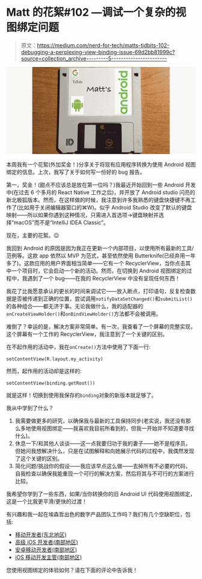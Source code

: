 # Matt 的花絮#102 —调试一个复杂的视图绑定问题

> 原文：<https://medium.com/nerd-for-tech/matts-tidbits-102-debugging-a-perplexing-view-binding-issue-69d2bb81999c?source=collection_archive---------5----------------------->

![](img/38aac84142469fb3e19295382d341213.png)

本周我有一个花絮(外加奖金！)分享关于将现有应用程序转换为使用 Android 视图绑定的信息。上次，我写了关于如何写一份好的 bug 报告。

第一，奖金！(甜点不应该总是放在第一位吗？)我最近开始回到一些 Android 开发中(在过去 6 个多月的 React Native 工作之后)，并开放了 Android studio 闪亮的新北极狐版本。然而，在这样做的时候，我注意到许多我熟悉的键盘快捷键不再工作了(比如用于关闭编辑器窗口的⌘W)。似乎 Android Studio 改变了默认的键盘映射——所以如果你遇到这种情况，只需进入首选项->键盘映射并选择“macOS”而不是“IntelliJ IDEA Classic”。

现在，主要的花絮。😉

我回到 Android 的原因是因为我正在更新一个内部项目，以使用所有最新的工具/范例等。这款 app 依然以 MVP 为范式，甚至依然使用 Butterknife(已经弃用一年多了)。这款应用的用户界面相当简单——它有一个 RecyclerView，当你点击其中一个项目时，它会启动一个新的活动。然而，在切换到 Android 视图绑定的过程中，我遇到了一个 bug——在我的 RecyclerView 中没有呈现任何东西！

我花了比我愿意承认的更长的时间来调试它——放入断点，打印语句，反复检查数据是否被传递到正确的位置，尝试调用`notifyDataSetChanged()`和`submitList()`的各种组合——都无济于事。无论我做什么，我的适配器的`onCreateViewHolder()`和`onBindViewHolder()`方法都不会被调用。

难倒了？幸运的是，解决方案非常简单。有一次，我查看了一个屏幕的完整实现，这个屏幕有一个工作的 RecyclerView，我注意到了一个关键的区别。

在不起作用的活动中，我在`onCreate()`方法中使用了下面一行:

```
setContentView(R.layout.my_activity)
```

然而，起作用的活动却是这样的:

```
setContentView(binding.getRoot())
```

就是这样！切换到使用我保存的`binding`对象的新版本就足够了。

我从中学到了什么？

1.  我需要做更多的研究，以确保我与最新的工具保持同步(老实说，我还没有那么多地使用视图绑定——我喜欢我目前所看到的，但我一开始并不知道要寻找什么)。
2.  休息一下/和其他人谈谈——这一点我要归功于我的妻子——她不是程序员，但她问我想解决什么，只是在试图解释和向她展示代码的过程中，我偶然发现了这个关键的区别。
3.  简化问题/挑战你的假设——我应该早点这么做——去掉所有不必要的代码，自我检查以确保我能重现一个可行的解决方案，然后将其与不可行的方案进行比较。

我希望你学到了一些东西，如果/当你转换你的旧 Android UI 代码使用视图绑定，这是一个比我更平滑/更快的过渡！

有兴趣和我一起在埃森哲出色的数字产品团队工作吗？我们有几个空缺职位，包括:

*   [移动开发者(东北地区)](https://www.accenture.com/us-en/careers/jobdetails?id=00960587_en&title=Native+Mobile+Developer)
*   [高级 iOS 开发者(南部地区)](https://www.accenture.com/us-en/careers/jobdetails?id=R00036232_en&title=Senior+iOS+Developer)
*   [安卓移动开发者(南部地区)](https://www.accenture.com/us-en/careers/jobdetails?id=R00027147_en&title=Android+Mobile+Developer)
*   [iOS 移动开发主管(南部地区)](https://www.accenture.com/us-en/careers/jobdetails?id=R00027113_en&title=iOS+Mobile+Development+Lead)

您使用视图绑定的体验如何？请在下面的评论中告诉我！